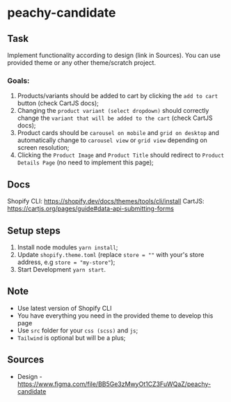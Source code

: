 # peachy-candidate

## Task

Implement functionality according to design (link in Sources). You can use provided theme or any other theme/scratch project.

### Goals:

1.  Products/variants should be added to cart by clicking the `add to cart` button (check CartJS docs);
2.  Changing the `product variant (select dropdown)` should correctly change the `variant that will be added to the cart` (check CartJS docs);
3.  Product cards should be `carousel on mobile` and `grid on desktop` and automatically change to `carousel view` or `grid view` depending on screen resolution;
4.  Clicking the `Product Image` and `Product Title` should redirect to `Product Details Page` (no need to implement this page);

## Docs

Shopify CLI: https://shopify.dev/docs/themes/tools/cli/install
CartJS: https://cartjs.org/pages/guide#data-api-submitting-forms

## Setup steps

1.  Install node modules `yarn install`;
2.  Update `shopify.theme.toml` (replace `store = ""` with your's store address, e.g `store = "my-store"`);
3.  Start Development `yarn start`.

## Note
- Use latest version of Shopify CLI
- You have everything you need in the provided theme to develop this page
- Use `src` folder for your `css (scss)` and `js`;
- `Tailwind` is optional but will be a plus;

## Sources

- Design - https://www.figma.com/file/BB5Ge3zMwyOt1CZ3FuWQaZ/peachy-candidate
